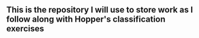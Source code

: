 ## This is the repository I will use to store work as I follow along with Hopper's classification exercises 


